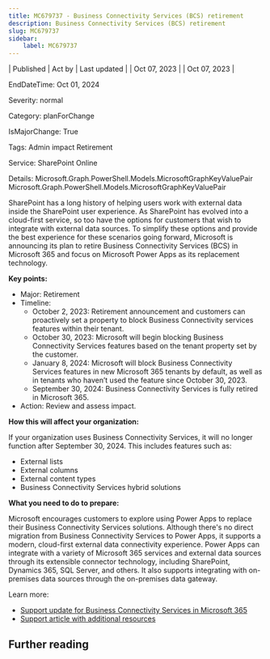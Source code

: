 ```yaml
---
title: MC679737 - Business Connectivity Services (BCS) retirement
description: Business Connectivity Services (BCS) retirement
slug: MC679737
sidebar:
    label: MC679737
---
```


| Published | Act by | Last updated |
| Oct 07, 2023 |  | Oct 07, 2023 |

EndDateTime: Oct 01, 2024

Severity: normal

Category: planForChange

IsMajorChange: True

Tags: Admin impact Retirement

Service: SharePoint Online

Details: Microsoft.Graph.PowerShell.Models.MicrosoftGraphKeyValuePair Microsoft.Graph.PowerShell.Models.MicrosoftGraphKeyValuePair

<p>SharePoint has a long history of helping users work with external data inside the SharePoint user experience. As SharePoint has evolved into a cloud-first service, so too have the options for customers that wish to integrate with external data sources. To simplify these options and provide the best experience for these scenarios going forward, Microsoft is announcing its plan to retire Business Connectivity Services (BCS) in Microsoft 365 and focus on Microsoft Power Apps as its replacement technology.
</p><p><b>Key points:</b></p><ul><li>Major: Retirement</li><li>Timeline:<ul><li>October 2, 2023: Retirement announcement and customers can proactively set a property to block Business Connectivity services features within their tenant.</li><li>October 30, 2023: Microsoft will begin blocking Business Connectivity Services features based on the tenant property set by the customer.</li><li>January 8, 2024: Microsoft will block Business Connectivity Services features in new Microsoft 365 tenants by default, as well as in tenants who haven’t used the feature since October 30, 2023.</li><li>September 30, 2024: Business Connectivity Services is fully retired in Microsoft 365.</li></ul></li><li>Action: Review and assess impact.</li></ul><p><b>How this will affect your organization:</b>
</p><p>If your organization uses Business Connectivity Services, it will no longer function after September 30, 2024. This includes features such as:</p><ul><li>External lists</li><li>External columns</li><li>External content types</li><li>Business Connectivity Services hybrid solutions</li></ul><p><b>What you need to do to prepare:</b>
</p><p>Microsoft encourages customers to explore using Power Apps to replace their Business Connectivity Services solutions. Although there's no direct migration from Business Connectivity Services to Power Apps, it supports a modern, cloud-first external data connectivity experience. Power Apps can integrate with a variety of Microsoft 365 services and external data sources through its extensible connector technology, including SharePoint, Dynamics 365, SQL Server, and others. It also supports integrating with on-premises data sources through the on-premises data gateway.
</p><p>Learn more:</p><ul><li><a href="https://aka.ms/sp-bcs-retirement" target="_blank">Support update for Business Connectivity Services in Microsoft 365</a></li><li><a href="https://aka.ms/sp-bcs-retirement-support" target="_blank">Support article with additional resources</a></li></ul>

## Further reading
